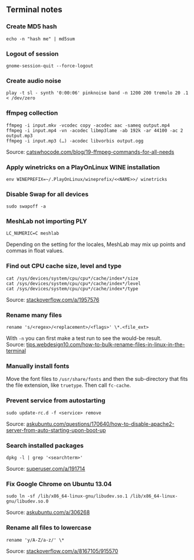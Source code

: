 ## Terminal notes

### Create MD5 hash

    echo -n "hash me" | md5sum

### Logout of session

    gnome-session-quit --force-logout

### Create audio noise

    play -t sl - synth '0:00:06' pinknoise band -n 1200 200 tremolo 20 .1 < /dev/zero

### ffmpeg collection

    ffmpeg -i input.mkv -vcodec copy -acodec aac -sameq output.mp4
    ffmpeg -i input.mp4 -vn -acodec libmp3lame -ab 192k -ar 44100 -ac 2 output.mp3
    ffmpeg -i input.mp3 (…) -acodec libvorbis output.ogg

Source: [catswhocode.com/blog/19-ffmpeg-commands-for-all-needs](http://www.catswhocode.com/blog/19-ffmpeg-commands-for-all-needs)

### Apply winetricks on a PlayOnLinux WINE installation

    env WINEPREFIX=~/.PlayOnLinux/wineprefix/<<NAME>>/ winetricks

### Disable Swap for all devices

    sudo swapoff -a

### MeshLab not importing PLY

    LC_NUMERIC=C meshlab

Depending on the setting for the locales, MeshLab may mix up points and commas in float values.

### Find out CPU cache size, level and type

    cat /sys/devices/system/cpu/cpu*/cache/index*/size
    cat /sys/devices/system/cpu/cpu*/cache/index*/level
    cat /sys/devices/system/cpu/cpu*/cache/index*/type

Source: [stackoverflow.com/a/1957576](http://stackoverflow.com/a/1957576)

### Rename many files

    rename 's/<regex>/<replacement>/<flags>' \*.<file_ext>

With `-n` you can first make a test run to see the would-be result.  
Source: [tips.webdesign10.com/how-to-bulk-rename-files-in-linux-in-the-terminal](http://tips.webdesign10.com/how-to-bulk-rename-files-in-linux-in-the-terminal)

### Manually install fonts

Move the font files to `/usr/share/fonts` and then the sub-directory that fits the file extension, like `truetype`. Then call `fc-cache`.

### Prevent service from autostarting

    sudo update-rc.d -f <service> remove

Source: [askubuntu.com/questions/170640/how-to-disable-apache2-server-from-auto-starting-upon-boot-up](http://askubuntu.com/questions/170640/how-to-disable-apache2-server-from-auto-starting-upon-boot-up)

### Search installed packages

    dpkg -l | grep '<searchterm>'

Source: [superuser.com/a/191714](http://superuser.com/a/191714)

### Fix Google Chrome on Ubuntu 13.04

    sudo ln -sf /lib/x86_64-linux-gnu/libudev.so.1 /lib/x86_64-linux-gnu/libudev.so.0

Source: [askubuntu.com/a/306268](http://askubuntu.com/a/306268)

### Rename all files to lowercase

    rename 'y/A-Z/a-z/' \*

Source: [stackoverflow.com/a/8167105/915570](http://stackoverflow.com/a/8167105/915570)
